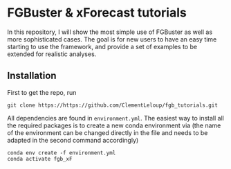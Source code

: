 # FGBuster & xForecast tutorials

In this repository, I will show the most simple use of FGBuster as well as more sophisticated cases. The goal is for new users to have an easy time starting to use the framework, and provide a set of examples to be extended for realistic analyses.

## Installation

First to get the repo, run
```
git clone https://https://github.com/ClementLeloup/fgb_tutorials.git
```

All dependencies are found in `environment.yml`. The easiest way to install all the required packages is to create a new conda environment via (the name of the environment can be changed directly in the file and needs to be adapted in the second command accordingly)
```
conda env create -f environment.yml
conda activate fgb_xF
```
